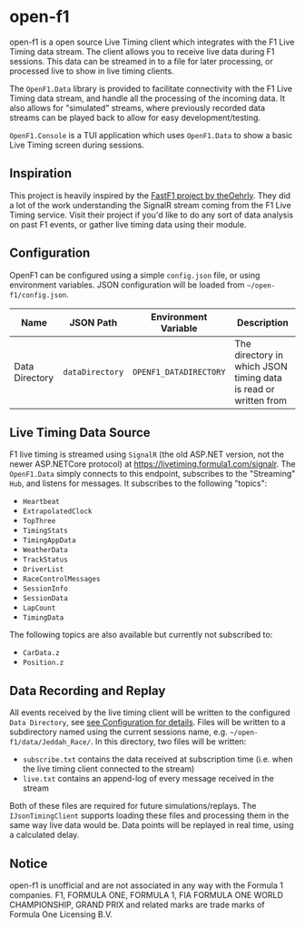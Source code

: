 # open-f1

open-f1 is a open source Live Timing client which integrates with the F1 Live Timing data stream. The client allows you to receive live data during F1 sessions. This data can be streamed in to a file for later processing, or processed live to show in live timing clients.

The `OpenF1.Data` library is provided to facilitate connectivity with the F1 Live Timing data stream, and handle all the processing of the incoming data. It also allows for "simulated" streams, where previously recorded data streams can be played back to allow for easy development/testing.

`OpenF1.Console` is a TUI application which uses `OpenF1.Data` to show a basic Live Timing screen during sessions.

## Inspiration

This project is heavily inspired by the [FastF1 project by theOehrly](https://github.com/theOehrly/Fast-F1). They did a lot of the work understanding the SignalR stream coming from the F1 Live Timing service. Visit their project if you'd like to do any sort of data analysis on past F1 events, or gather live timing data using their module.

## Configuration

OpenF1 can be configured using a simple `config.json` file, or using environment variables. JSON configuration will be loaded from `~/open-f1/config.json`.

| Name           | JSON Path       | Environment Variable   | Description                                                     |
| -------------- | --------------- | ---------------------- | --------------------------------------------------------------- |
| Data Directory | `dataDirectory` | `OPENF1_DATADIRECTORY` | The directory in which JSON timing data is read or written from |

## Live Timing Data Source

F1 live timing is streamed using `SignalR` (the old ASP.NET version, not the newer ASP.NETCore protocol) at <https://livetiming.formula1.com/signalr>. The `OpenF1.Data` simply connects to this endpoint, subscribes to the "Streaming" `Hub`, and listens for messages. It subscribes to the following "topics":

* `Heartbeat`
* `ExtrapolatedClock`
* `TopThree`
* `TimingStats`
* `TimingAppData`
* `WeatherData`
* `TrackStatus`
* `DriverList`
* `RaceControlMessages`
* `SessionInfo`
* `SessionData`
* `LapCount`
* `TimingData`

The following topics are also available but currently not subscribed to:

* `CarData.z`
* `Position.z`

## Data Recording and Replay

All events received by the live timing client will be written to the configured `Data Directory`, see [see Configuration for details](#configuration). Files will be written to a subdirectory named using the current sessions name, e.g. `~/open-f1/data/Jeddah_Race/`. In this directory, two files will be written: 

* `subscribe.txt` contains the data received at subscription time (i.e. when the live timing client connected to the stream)
* `live.txt` contains an append-log of every message received in the stream

Both of these files are required for future simulations/replays. The `IJsonTimingClient` supports loading these files and processing them in the same way live data would be. Data points will be replayed in real time, using a calculated delay.

## Notice

open-f1 is unofficial and are not associated in any way with the Formula 1 companies. F1, FORMULA ONE, FORMULA 1, FIA FORMULA ONE WORLD CHAMPIONSHIP, GRAND PRIX and related marks are trade marks of Formula One Licensing B.V.
